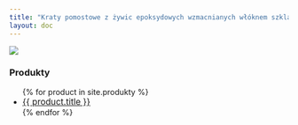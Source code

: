 ```yaml
---
title: "Kraty pomostowe z żywic epoksydowych wzmacnianych włóknem szklanym TWS, GRP"
layout: doc
---
```

<a href="https://www.mmgrigliati.com/"><img src="https://s3-eu-west-1.amazonaws.com/andreas-biz-pl/logos/mm.png" class="logo"></a>
### Produkty
<ul>
{% for product in site.produkty %}
  <li style="padding-bottom: 0.1em;">
    <a style="font-size: 1.1em" href="{{ product.url }}">
      {{ product.title }}
    </a>
  </li>
{% endfor %}
</ul>